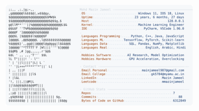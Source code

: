 <picture>
  <source srcset="https://raw.githubusercontent.com/mmazinjameel/mmazinjameel/main/dark_mode.svg?v=1748794283" media="(prefers-color-scheme: dark)">
  <img src="https://raw.githubusercontent.com/mmazinjameel/mmazinjameel/main/light_mode.svg?v=1748794283">
</picture>
